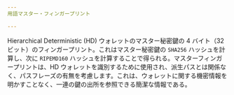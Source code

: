 ```yaml
---
用語マスター・フィンガープリント

---
```

Hierarchical Deterministic (HD) ウォレットのマスター秘密鍵の 4 バイト（32 ビット）のフィンガープリント。これはマスター秘密鍵の `SHA256` ハッシュを計算し、次に `RIPEMD160` ハッシュを計算することで得られる。マスターフィンガープリントは、HD ウォレットを識別するために使用され、派生パスとは関係なく、パスフレーズの有無を考慮します。これは、ウォレットに関する機密情報を明かすことなく、一連の鍵の出所を参照できる簡潔な情報である。